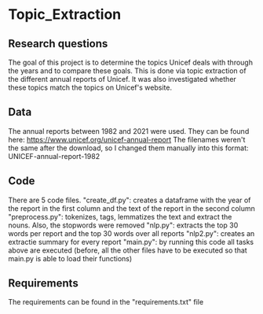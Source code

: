 # Topic_Extraction

## Research questions
The goal of this project is to determine the topics Unicef deals with through the years and to compare these goals. This is done via topic extraction of the different annual reports of Unicef.
It was also investigated whether these topics match the topics on Unicef's website.

## Data
The annual reports between 1982 and 2021 were used. They can be found here: https://www.unicef.org/unicef-annual-report
The filenames weren't the same after the download, so I changed them manually into this format: UNICEF-annual-report-1982

## Code
There are 5 code files.
"create_df.py": creates a dataframe with the year of the report in the first column and the text of the report in the second column
"preprocess.py": tokenizes, tags, lemmatizes the text and extract the nouns. Also, the stopwords were removed
"nlp.py": extracts the top 30 words per report and the top 30 words over all reports
"nlp2.py": creates an extractie summary for every report
"main.py": by running this code all tasks above are executed (before, all the other files have to be executed so that main.py is able to load their functions)

## Requirements
The requirements can be found in the "requirements.txt" file
